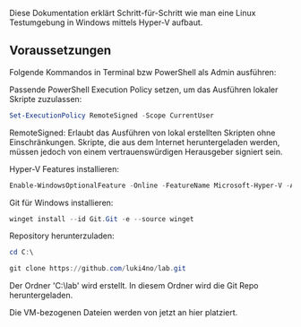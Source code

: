 Diese Dokumentation erklärt Schritt-für-Schritt wie man eine Linux Testumgebung in Windows mittels Hyper-V aufbaut.

## Voraussetzungen

Folgende Kommandos in Terminal bzw PowerShell als Admin ausführen:

Passende PowerShell Execution Policy setzen, um das Ausführen lokaler Skripte zuzulassen:

```powershell
Set-ExecutionPolicy RemoteSigned -Scope CurrentUser
```
RemoteSigned: Erlaubt das Ausführen von lokal erstellten Skripten ohne Einschränkungen. Skripte, die aus dem Internet heruntergeladen werden, müssen jedoch von einem vertrauenswürdigen Herausgeber signiert sein.

Hyper-V Features installieren:

```powershell
Enable-WindowsOptionalFeature -Online -FeatureName Microsoft-Hyper-V -All
```

Git für Windows installieren:

```powershell
winget install --id Git.Git -e --source winget
```

Repository herunterzuladen:

```powershell
cd C:\
```
```powershell
git clone https://github.com/luki4no/lab.git 
```

Der Ordner 'C:\lab' wird erstellt. In diesem Ordner wird die Git Repo heruntergeladen.

Die VM-bezogenen Dateien werden von jetzt an hier platziert.
